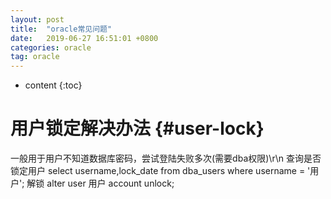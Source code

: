 ```yaml
---
layout: post
title:  "oracle常见问题"
date:   2019-06-27 16:51:01 +0800
categories: oracle
tag: oracle
---
```


* content
{:toc}


用户锁定解决办法		{#user-lock}
====================

一般用于用户不知道数据库密码，尝试登陆失败多次(需要dba权限)\r\n
查询是否锁定用户
select username,lock_date from dba_users where username = '用户';
解锁
alter user 用户 account unlock;
